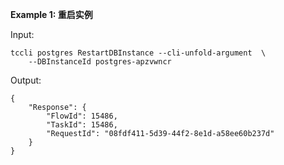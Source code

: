 **Example 1: 重启实例**



Input: 

```
tccli postgres RestartDBInstance --cli-unfold-argument  \
    --DBInstanceId postgres-apzvwncr
```

Output: 
```
{
    "Response": {
        "FlowId": 15486,
        "TaskId": 15486,
        "RequestId": "08fdf411-5d39-44f2-8e1d-a58ee60b237d"
    }
}
```

